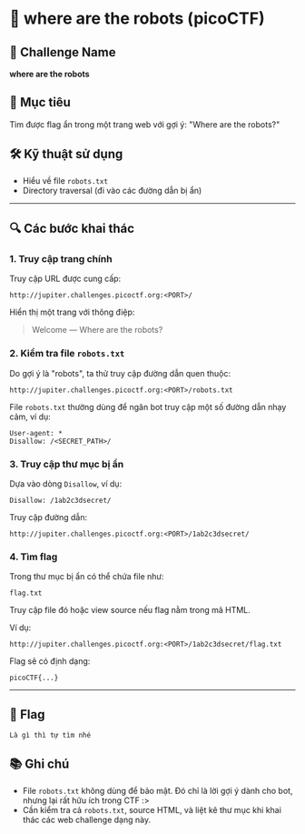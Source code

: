 # 📄 where are the robots (picoCTF)

## 🧩 Challenge Name

**where are the robots**

## 🧠 Mục tiêu

Tìm được flag ẩn trong một trang web với gợi ý: "Where are the robots?"

## 🛠️ Kỹ thuật sử dụng

- Hiểu về file `robots.txt`
- Directory traversal (đi vào các đường dẫn bị ẩn)

---

## 🔍 Các bước khai thác

### 1. Truy cập trang chính

Truy cập URL được cung cấp:

```
http://jupiter.challenges.picoctf.org:<PORT>/
```

Hiển thị một trang với thông điệp:

> Welcome — Where are the robots?

### 2. Kiểm tra file `robots.txt`

Do gợi ý là "robots", ta thử truy cập đường dẫn quen thuộc:

```
http://jupiter.challenges.picoctf.org:<PORT>/robots.txt
```

File `robots.txt` thường dùng để ngăn bot truy cập một số đường dẫn nhạy cảm, ví dụ:

```
User-agent: *
Disallow: /<SECRET_PATH>/
```

### 3. Truy cập thư mục bị ẩn

Dựa vào dòng `Disallow`, ví dụ:

```
Disallow: /1ab2c3dsecret/
```

Truy cập đường dẫn:

```
http://jupiter.challenges.picoctf.org:<PORT>/1ab2c3dsecret/
```

### 4. Tìm flag

Trong thư mục bị ẩn có thể chứa file như:

```
flag.txt
```

Truy cập file đó hoặc view source nếu flag nằm trong mã HTML.

Ví dụ:

```
http://jupiter.challenges.picoctf.org:<PORT>/1ab2c3dsecret/flag.txt
```

Flag sẽ có định dạng:

```
picoCTF{...}
```

---

## 🏁 Flag

```
Là gì thì tự tìm nhé
```

## 📚 Ghi chú

- File `robots.txt` không dùng để bảo mật. Đó chỉ là lời gợi ý dành cho bot, nhưng lại rất hữu ích trong CTF :>
- Cần kiểm tra cả `robots.txt`, source HTML, và liệt kê thư mục khi khai thác các web challenge dạng này.

